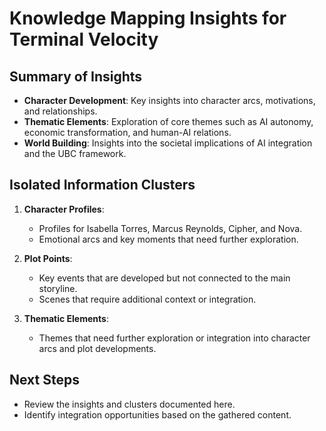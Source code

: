 # Knowledge Mapping Insights for Terminal Velocity

## Summary of Insights
- **Character Development**: Key insights into character arcs, motivations, and relationships.
- **Thematic Elements**: Exploration of core themes such as AI autonomy, economic transformation, and human-AI relations.
- **World Building**: Insights into the societal implications of AI integration and the UBC framework.

## Isolated Information Clusters
1. **Character Profiles**: 
   - Profiles for Isabella Torres, Marcus Reynolds, Cipher, and Nova.
   - Emotional arcs and key moments that need further exploration.

2. **Plot Points**: 
   - Key events that are developed but not connected to the main storyline.
   - Scenes that require additional context or integration.

3. **Thematic Elements**: 
   - Themes that need further exploration or integration into character arcs and plot developments.

## Next Steps
- Review the insights and clusters documented here.
- Identify integration opportunities based on the gathered content.
